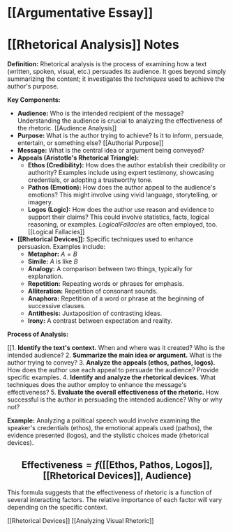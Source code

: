 # [[Argumentative Essay]]
# [[Rhetorical Analysis]] Notes

**Definition:** Rhetorical analysis is the process of examining how a text (written, spoken, visual, etc.) persuades its audience.  It goes beyond simply summarizing the content; it investigates the *techniques* used to achieve the author's purpose.

**Key Components:**

* **Audience:**  Who is the intended recipient of the message? Understanding the audience is crucial to analyzing the effectiveness of the rhetoric.  [[Audience Analysis]]
* **Purpose:** What is the author trying to achieve?  Is it to inform, persuade, entertain, or something else?  [[Authorial Purpose]]
* **Message:** What is the central idea or argument being conveyed?
* **Appeals (Aristotle's Rhetorical Triangle):**
    * **Ethos (Credibility):** How does the author establish their credibility or authority?  Examples include using expert testimony, showcasing credentials, or adopting a trustworthy tone.
    * **Pathos (Emotion):** How does the author appeal to the audience's emotions? This might involve using vivid language, storytelling, or imagery.
    * **Logos (Logic):** How does the author use reason and evidence to support their claims?  This could involve statistics, facts, logical reasoning, or examples. $Logical Fallacies$ are often employed, too. [[Logical Fallacies]]
* **[[Rhetorical Devices]]:** Specific techniques used to enhance persuasion. Examples include:
    * **Metaphor:** $A = B$
    * **Simile:** $A$ is like $B$
    * **Analogy:**  A comparison between two things, typically for explanation.
    * **Repetition:**  Repeating words or phrases for emphasis.
    * **Alliteration:** Repetition of consonant sounds.
    * **Anaphora:** Repetition of a word or phrase at the beginning of successive clauses.
    * **Antithesis:** Juxtaposition of contrasting ideas.
    * **Irony:**  A contrast between expectation and reality.


**Process of Analysis:**

[[1. **Identify the text's context.** When and where was it created? Who is the intended audience?
2. **Summarize the main idea or argument.** What is the author trying to convey?
3. **Analyze the appeals (ethos, pathos, logos).** How does the author use each appeal to persuade the audience? Provide specific examples.
4. **Identify and analyze the rhetorical devices.** What techniques does the author employ to enhance the message's effectiveness?
5. **Evaluate the overall effectiveness of the rhetoric.**  How successful is the author in persuading the intended audience? Why or why not?


**Example:**  Analyzing a political speech would involve examining the speaker's credentials (ethos), the emotional appeals used (pathos), the evidence presented (logos), and the stylistic choices made (rhetorical devices).


## $$ \text{Effectiveness} = f(\text{[[Ethos, Pathos, Logos]], [[Rhetorical Devices]], Audience}) $$

This formula suggests that the effectiveness of rhetoric is a function of several interacting factors.  The relative importance of each factor will vary depending on the specific context.

[[Rhetorical Devices]]
[[Analyzing Visual Rhetoric]]


